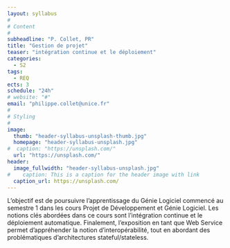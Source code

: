 ```yaml
---
layout: syllabus
#
# Content
#
subheadline: "P. Collet, PR"
title: "Gestion de projet"
teaser: "intégration continue et le déploiement"
categories:
  - S2
tags:
  - REQ
ects: 3
schedule: "24h"
# website: "#"
email: "philippe.collet@unice.fr"
#
# Styling
#
image:
  thumb: "header-syllabus-unsplash-thumb.jpg"
  homepage: "header-syllabus-unsplash.jpg"
#  caption: "https://unsplash.com/"
  url: "https://unsplash.com/"
header:
  image_fullwidth: "header-syllabus-unsplash.jpg"
#    caption: This is a caption for the header image with link
  caption_url: https://unsplash.com/  
---
```

L’objectif est de poursuivre l’apprentissage du Génie Logiciel commencé au semestre 1 dans les cours Projet de Développement et Génie Logiciel. 
Les notions clés abordées dans ce cours sont l’intégration continue et le déploiement automatique. 
Finalement, l’exposition en tant que Web Service permet d’appréhender la notion d’interopérabilité, tout en abordant des problématiques d’architectures stateful/stateless.